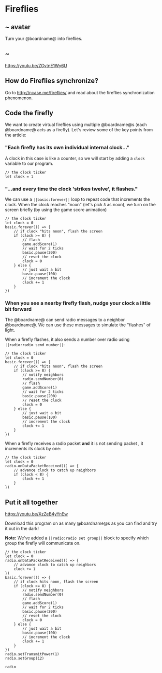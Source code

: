 # Fireflies

## ~ avatar

Turn your @boardname@ into fireflies.

## ~

https://youtu.be/ZGvtnE1Wy6U

## How do Fireflies synchronize?

Go to http://ncase.me/fireflies/ and read about the fireflies synchronization phenomenon.

## Code the firefly

We want to create virtual fireflies using multiple @boardname@s (each @boardname@ acts as a firefly).
Let's review some of the key points from the article:

### "Each firefly has its own individual internal clock..."

A clock in this case is like a counter, so we will start by adding a ``clock`` variable to our program.

```block
// the clock ticker
let clock = 1
```

### "...and every time the clock 'strikes twelve', it flashes."

We can use a ``||basic:forever||`` loop to repeat code that increments the clock.
When the clock reaches "noon" (let's pick `8` as noon), we turn on the screen briefly (by using the game score animation)

```block
// the clock ticker
let clock = 0
basic.forever(() => {
    // if clock "hits noon", flash the screen
    if (clock >= 8) {
        // flash
        game.addScore(1)
        // wait for 2 ticks
        basic.pause(200)
        // reset the clock
        clock = 0
    } else {
        // just wait a bit
        basic.pause(100)
        // increment the clock
        clock += 1
    }
})
```

### When you see a nearby firefly flash, nudge your clock a little bit forward

The @boardname@ can send radio messages to a neighbor @boardname@. We can use these messages to simulate the "flashes" of light. 

When a firefly flashes, it also sends a number over radio using ``||radio:radio send number||``:

```block
// the clock ticker
let clock = 0
basic.forever(() => {
    // if clock "hits noon", flash the screen
    if (clock >= 8) {
        // notify neighbors
        radio.sendNumber(0)
        // flash
        game.addScore(1)
        // wait for 2 ticks
        basic.pause(200)
        // reset the clock
        clock = 0
    } else {
        // just wait a bit
        basic.pause(100)
        // increment the clock
        clock += 1
    }
})
```

When a firefly receives a radio packet
**and** it is not sending packet
, it increments its clock by one:

```block
// the clock ticker
let clock = 0
radio.onDataPacketReceived(() => {
    // advance clock to catch up neighbors
    if (clock < 8) {
        clock += 1
    }
})
```

## Put it all together

https://youtu.be/XzZeB4yYnEw

Download this program on as many @boardname@s as you can find and try it out in the dark!

**Note:** We've added a ``||radio:radio set group||`` block to specify which group the firefly will communicate on. 

```blocks
// the clock ticker
let clock = 0
radio.onDataPacketReceived(() => {
    // advance clock to catch up neighbors
    clock += 1
})
basic.forever(() => {
    // if clock hits noon, flash the screen
    if (clock >= 8) {
        // notify neighbors
        radio.sendNumber(0)
        // flash
        game.addScore(1)
        // wait for 2 ticks
        basic.pause(200)
        // reset the clock
        clock = 0
    } else {
        // just wait a bit
        basic.pause(100)
        // increment the clock
        clock += 1
    }
})
radio.setTransmitPower(1)
radio.setGroup(12)
```

```package
radio
```